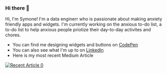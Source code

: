 ### Hi there 👋

Hi, I'm Symone! I'm a data enginerr who is passionate about making anxiety friendly apps and widgets. 
I'm currently working on the anxious to-do list, a to-do list to help anxious people priotize their day-to-day activites and chores. 

- You can find me designing widgets and buttons on [CodePen](https://codepen.io/symxing)
- You can also see what I'm up to on [LinkedIn](https://www.linkedin.com/in/symonehohensee/)
- Here is my most recent Medium Article


<a target="_blank" href="https://github-readme-medium-recent-article.vercel.app/medium/@symonehohensee/0"><img src="https://github-readme-medium-recent-article.vercel.app/medium/@symonehohensee/0" alt="Recent Article 0"> 

<!--
**symxing/symxing** is a ✨ _special_ ✨ repository because its `README.md` (this file) appears on your GitHub profile.

Here are some ideas to get you started:

- 🔭 I’m currently working on ...
- 🌱 I’m currently learning ...
- 👯 I’m looking to collaborate on ...
- 🤔 I’m looking for help with ...
- 💬 Ask me about ...
- 📫 How to reach me: ...
- 😄 Pronouns: ...
- ⚡ Fun fact: ...
-->
